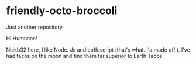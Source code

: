 # friendly-octo-broccoli
Just another repository



Hi Humnans!

Nickb32 here, I like Node. Js and coffescript (that's what. I'a made of! ). I've had tacos on the moon and find them far superior to Earth Tacos.
